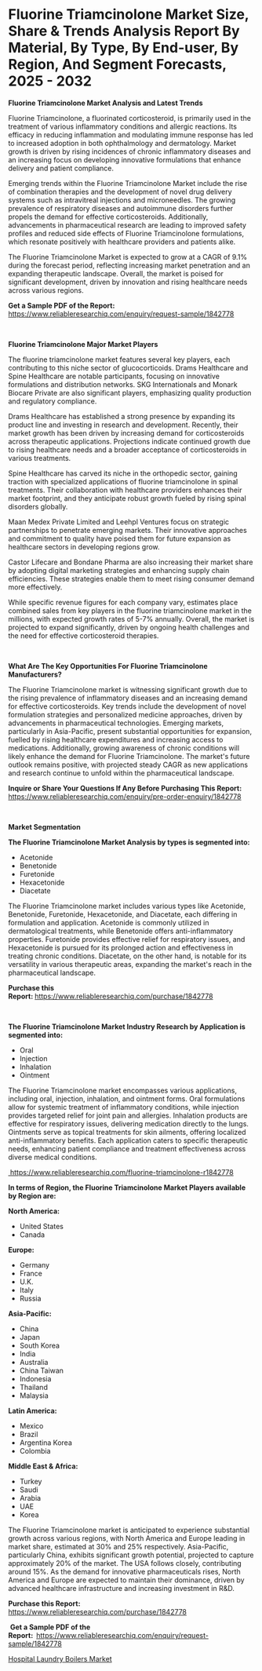 <p><h1>Fluorine Triamcinolone Market Size, Share & Trends Analysis Report By Material, By Type, By End-user, By Region, And Segment Forecasts, 2025 - 2032</h1></p><p><strong>Fluorine Triamcinolone Market Analysis and Latest Trends</strong></p>
<p><p>Fluorine Triamcinolone, a fluorinated corticosteroid, is primarily used in the treatment of various inflammatory conditions and allergic reactions. Its efficacy in reducing inflammation and modulating immune response has led to increased adoption in both ophthalmology and dermatology. Market growth is driven by rising incidences of chronic inflammatory diseases and an increasing focus on developing innovative formulations that enhance delivery and patient compliance.</p><p>Emerging trends within the Fluorine Triamcinolone Market include the rise of combination therapies and the development of novel drug delivery systems such as intravitreal injections and microneedles. The growing prevalence of respiratory diseases and autoimmune disorders further propels the demand for effective corticosteroids. Additionally, advancements in pharmaceutical research are leading to improved safety profiles and reduced side effects of Fluorine Triamcinolone formulations, which resonate positively with healthcare providers and patients alike.</p><p>The Fluorine Triamcinolone Market is expected to grow at a CAGR of 9.1% during the forecast period, reflecting increasing market penetration and an expanding therapeutic landscape. Overall, the market is poised for significant development, driven by innovation and rising healthcare needs across various regions.</p></p>
<p><strong>Get a Sample PDF of the Report:&nbsp;</strong> <a href="https://www.reliableresearchiq.com/enquiry/request-sample/1842778?utm_campaign=2336&utm_medium=2&utm_source=Github&utm_content=ia&utm_term=26032025&utm_id=fluorine-triamcinolone">https://www.reliableresearchiq.com/enquiry/request-sample/1842778</a></p>
<p>&nbsp;</p>
<p><strong>Fluorine Triamcinolone Major Market Players</strong></p>
<p><p>The fluorine triamcinolone market features several key players, each contributing to this niche sector of glucocorticoids. Drams Healthcare and Spine Healthcare are notable participants, focusing on innovative formulations and distribution networks. SKG Internationals and Monark Biocare Private are also significant players, emphasizing quality production and regulatory compliance.</p><p>Drams Healthcare has established a strong presence by expanding its product line and investing in research and development. Recently, their market growth has been driven by increasing demand for corticosteroids across therapeutic applications. Projections indicate continued growth due to rising healthcare needs and a broader acceptance of corticosteroids in various treatments.</p><p>Spine Healthcare has carved its niche in the orthopedic sector, gaining traction with specialized applications of fluorine triamcinolone in spinal treatments. Their collaboration with healthcare providers enhances their market footprint, and they anticipate robust growth fueled by rising spinal disorders globally.</p><p>Maan Medex Private Limited and Leehpl Ventures focus on strategic partnerships to penetrate emerging markets. Their innovative approaches and commitment to quality have poised them for future expansion as healthcare sectors in developing regions grow.</p><p>Castor Lifecare and Bondane Pharma are also increasing their market share by adopting digital marketing strategies and enhancing supply chain efficiencies. These strategies enable them to meet rising consumer demand more effectively.</p><p>While specific revenue figures for each company vary, estimates place combined sales from key players in the fluorine triamcinolone market in the millions, with expected growth rates of 5-7% annually. Overall, the market is projected to expand significantly, driven by ongoing health challenges and the need for effective corticosteroid therapies.</p></p>
<p>&nbsp;</p>
<p><strong>What Are The Key Opportunities For Fluorine Triamcinolone Manufacturers?</strong></p>
<p><p>The Fluorine Triamcinolone market is witnessing significant growth due to the rising prevalence of inflammatory diseases and an increasing demand for effective corticosteroids. Key trends include the development of novel formulation strategies and personalized medicine approaches, driven by advancements in pharmaceutical technologies. Emerging markets, particularly in Asia-Pacific, present substantial opportunities for expansion, fuelled by rising healthcare expenditures and increasing access to medications. Additionally, growing awareness of chronic conditions will likely enhance the demand for Fluorine Triamcinolone. The market's future outlook remains positive, with projected steady CAGR as new applications and research continue to unfold within the pharmaceutical landscape.</p></p>
<p><strong>Inquire or Share Your Questions If Any Before Purchasing This Report:</strong> <a href="https://www.reliableresearchiq.com/enquiry/pre-order-enquiry/1842778?utm_campaign=2336&utm_medium=2&utm_source=Github&utm_content=ia&utm_term=26032025&utm_id=fluorine-triamcinolone">https://www.reliableresearchiq.com/enquiry/pre-order-enquiry/1842778</a></p>
<p>&nbsp;</p>
<p><strong>Market Segmentation</strong></p>
<p><strong>The Fluorine Triamcinolone Market Analysis by types is segmented into:</strong></p>
<p><ul><li>Acetonide</li><li>Benetonide</li><li>Furetonide</li><li>Hexacetonide</li><li>Diacetate</li></ul></p>
<p><p>The Fluorine Triamcinolone market includes various types like Acetonide, Benetonide, Furetonide, Hexacetonide, and Diacetate, each differing in formulation and application. Acetonide is commonly utilized in dermatological treatments, while Benetonide offers anti-inflammatory properties. Furetonide provides effective relief for respiratory issues, and Hexacetonide is pursued for its prolonged action and effectiveness in treating chronic conditions. Diacetate, on the other hand, is notable for its versatility in various therapeutic areas, expanding the market's reach in the pharmaceutical landscape.</p></p>
<p><strong>Purchase this Report:&nbsp;</strong><a href="https://www.reliableresearchiq.com/purchase/1842778?utm_campaign=2336&utm_medium=2&utm_source=Github&utm_content=ia&utm_term=26032025&utm_id=fluorine-triamcinolone">https://www.reliableresearchiq.com/purchase/1842778</a></p>
<p>&nbsp;</p>
<p><strong>The Fluorine Triamcinolone Market Industry Research by Application is segmented into:</strong></p>
<p><ul><li>Oral</li><li>Injection</li><li>Inhalation</li><li>Ointment</li></ul></p>
<p><p>The Fluorine Triamcinolone market encompasses various applications, including oral, injection, inhalation, and ointment forms. Oral formulations allow for systemic treatment of inflammatory conditions, while injection provides targeted relief for joint pain and allergies. Inhalation products are effective for respiratory issues, delivering medication directly to the lungs. Ointments serve as topical treatments for skin ailments, offering localized anti-inflammatory benefits. Each application caters to specific therapeutic needs, enhancing patient compliance and treatment effectiveness across diverse medical conditions.</p></p>
<p><a href="https://www.reliableresearchiq.com/fluorine-triamcinolone-r1842778?utm_campaign=2336&utm_medium=2&utm_source=Github&utm_content=ia&utm_term=26032025&utm_id=fluorine-triamcinolone">&nbsp;https://www.reliableresearchiq.com/fluorine-triamcinolone-r1842778</a></p>
<p><strong>In terms of Region, the Fluorine Triamcinolone Market Players available by Region are:</strong></p>
<p>
    <p> <strong> North America: </strong>
        <ul>
            <li>United States</li>
            <li>Canada</li>
        </ul>
        </p> 
    <p> <strong> Europe: </strong>
        <ul>
            <li>Germany</li>
            <li>France</li>
            <li>U.K.</li>
            <li>Italy</li>
            <li>Russia</li>
        </ul>
        </p> 
    <p> <strong> Asia-Pacific: </strong>
        <ul>
            <li>China</li>
            <li>Japan</li>
            <li>South Korea</li>
            <li>India</li>
            <li>Australia</li>
            <li>China Taiwan</li>
            <li>Indonesia</li>
            <li>Thailand</li>
            <li>Malaysia</li>
        </ul>
        </p> 
    <p> <strong> Latin America: </strong>
        <ul>
            <li>Mexico</li>
            <li>Brazil</li>
            <li>Argentina Korea</li>
            <li>Colombia</li>
        </ul>
        </p> 
    <p> <strong> Middle East & Africa: </strong>
        <ul>
            <li>Turkey</li>
            <li>Saudi</li>
            <li>Arabia</li>
            <li>UAE</li>
            <li>Korea</li>
        </ul>
    </p>
    </p>
<p><p>The Fluorine Triamcinolone market is anticipated to experience substantial growth across various regions, with North America and Europe leading in market share, estimated at 30% and 25% respectively. Asia-Pacific, particularly China, exhibits significant growth potential, projected to capture approximately 20% of the market. The USA follows closely, contributing around 15%. As the demand for innovative pharmaceuticals rises, North America and Europe are expected to maintain their dominance, driven by advanced healthcare infrastructure and increasing investment in R&D.</p></p>
<p><strong>Purchase this Report: </strong><a href="https://www.reliableresearchiq.com/purchase/1842778?utm_campaign=2336&utm_medium=2&utm_source=Github&utm_content=ia&utm_term=26032025&utm_id=fluorine-triamcinolone">https://www.reliableresearchiq.com/purchase/1842778</a></p>
<p>&nbsp;<strong>Get a Sample PDF of the Report:&nbsp;&nbsp;</strong><a href="https://www.reliableresearchiq.com/enquiry/request-sample/1842778?utm_campaign=2336&utm_medium=2&utm_source=Github&utm_content=ia&utm_term=26032025&utm_id=fluorine-triamcinolone">https://www.reliableresearchiq.com/enquiry/request-sample/1842778</a></p>
<p><strong></strong></p>
<p><p><a href="https://github.com/boitafbg/Market-Research-Report-List-1/blob/main/hospital-laundry-boilers-market.md?utm_campaign=2336&utm_medium=2&utm_source=Github&utm_content=ia&utm_term=26032025&utm_id=fluorine-triamcinolone">Hospital Laundry Boilers Market</a></p></p>